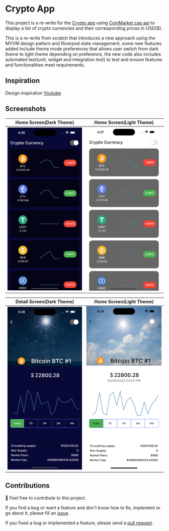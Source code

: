 # Crypto App

This project is a re-write for the [Crypto app](https://www.youtube.com/watch?v=howT44GSk_Y&list=WL&index=116&t=2098s) using [CoinMarket cap api](https://pro-api.coinmarketcap.com) 
to display a list of crypto currencies and their corresponding prices in USD($).

This is a re-write from scratch that introduces a new approach using the MVVM design pattern and Riverpod state management,
some new features added include theme mode preferences that allows user switch from dark theme to light theme depending on preference,
the new code also includes automated test(unit, widget and integration test) to test  and ensure features and functionalities meet requirements.


## Inspiration

Design inspiration [Youtube](https://www.youtube.com/watch?v=howT44GSk_Y&list=WL&index=116&t=2098s)

## Screenshots

| Home Screen(Dark Theme) | Home Screen(Light Theme) | 
|    :---:     |     :---:      |  
| <img src="assets/screenshots/homeScreenDark.png" width="500">   | <img src="assets/screenshots/homeScreenLight.png" width="500">   |

| Detail Screen(Dark Theme) | Home Screen(Light Theme) | 
|    :---:     |     :---:      |  
| <img src="assets/screenshots/detailScreenDark.png" width="500">   | <img src="assets/screenshots/detailScreenBright.png" width="500">   |



## Contributions

🎉 Feel free to contribute to this project.

If you find a bug or want a feature and don't know how to fix, implement or go about it, please fill an [issue](https://github.com/GreatGodson/ice_app/issues) .

If you fixed a bug or implemented a feature, please send a [pull request](https://github.com/GreatGodson/ice_app/pulls).

